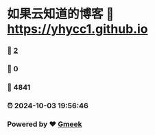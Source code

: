 # 如果云知道的博客 :link: https://yhycc1.github.io 
### :page_facing_up: [2](https://yhycc1.github.io/tag.html) 
### :speech_balloon: 0 
### :hibiscus: 4841 
### :alarm_clock: 2024-10-03 19:56:46 
### Powered by :heart: [Gmeek](https://github.com/Meekdai/Gmeek)
